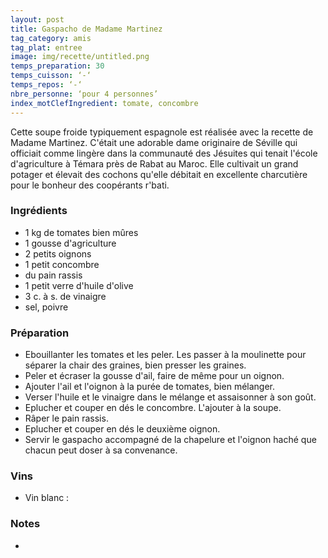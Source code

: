 ```yaml
---
layout: post
title: Gaspacho de Madame Martinez
tag_category: amis
tag_plat: entree
image: img/recette/untitled.png
temps_preparation: 30
temps_cuisson: ‘-‘
temps_repos: ‘-‘
nbre_personne: ‘pour 4 personnes’
index_motClefIngredient: tomate, concombre
---
```

Cette soupe froide typiquement espagnole est réalisée avec la recette de Madame Martinez. C'était une adorable dame originaire de Séville qui officiait comme lingère dans la communauté des Jésuites qui tenait l'école d'agriculture à Témara près de Rabat au Maroc. Elle cultivait un grand potager et élevait des cochons qu'elle débitait en excellente charcutière pour le bonheur des coopérants r'bati.

### Ingrédients
* 1 kg de tomates bien mûres
* 1 gousse d'agriculture
* 2 petits oignons
* 1 petit concombre
* du pain rassis
* 1 petit verre d'huile d'olive
* 3 c. à s. de vinaigre
* sel, poivre

### Préparation
* Ebouillanter les tomates et les peler. Les passer à la moulinette pour séparer la chair des graines, bien presser les graines.
* Peler et écraser la gousse d'ail, faire de même pour un oignon.
* Ajouter l'ail et l'oignon à la purée de tomates, bien mélanger.
* Verser l'huile et le vinaigre dans le mélange et assaisonner à son goût.
* Eplucher et couper en dés le concombre. L'ajouter à la soupe.
* Râper le pain rassis.
* Eplucher et couper en dés le deuxième oignon.
* Servir le gaspacho accompagné de la chapelure et l'oignon haché que chacun peut doser à sa convenance.

### Vins
* Vin blanc :

### Notes
* 
